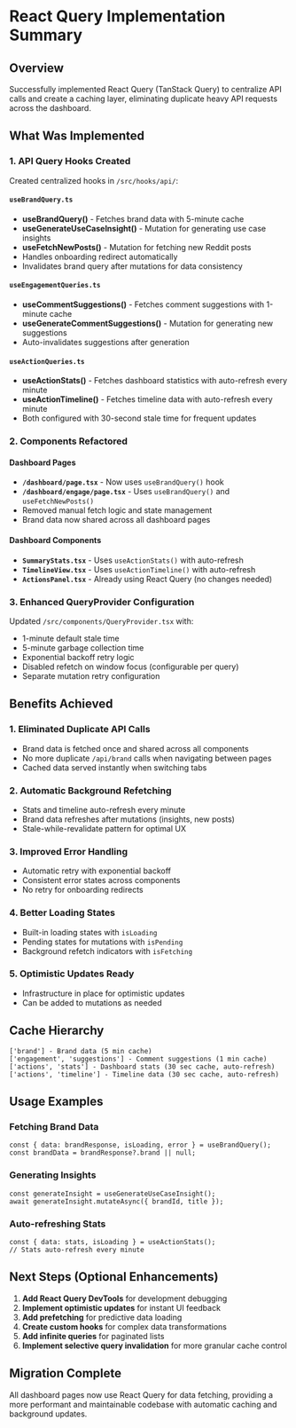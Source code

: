 # React Query Implementation Summary

## Overview
Successfully implemented React Query (TanStack Query) to centralize API calls and create a caching layer, eliminating duplicate heavy API requests across the dashboard.

## What Was Implemented

### 1. API Query Hooks Created
Created centralized hooks in `/src/hooks/api/`:

#### `useBrandQuery.ts`
- **useBrandQuery()** - Fetches brand data with 5-minute cache
- **useGenerateUseCaseInsight()** - Mutation for generating use case insights
- **useFetchNewPosts()** - Mutation for fetching new Reddit posts
- Handles onboarding redirect automatically
- Invalidates brand query after mutations for data consistency

#### `useEngagementQueries.ts`
- **useCommentSuggestions()** - Fetches comment suggestions with 1-minute cache
- **useGenerateCommentSuggestions()** - Mutation for generating new suggestions
- Auto-invalidates suggestions after generation

#### `useActionQueries.ts`
- **useActionStats()** - Fetches dashboard statistics with auto-refresh every minute
- **useActionTimeline()** - Fetches timeline data with auto-refresh every minute
- Both configured with 30-second stale time for frequent updates

### 2. Components Refactored

#### Dashboard Pages
- **`/dashboard/page.tsx`** - Now uses `useBrandQuery()` hook
- **`/dashboard/engage/page.tsx`** - Uses `useBrandQuery()` and `useFetchNewPosts()`
- Removed manual fetch logic and state management
- Brand data now shared across all dashboard pages

#### Dashboard Components
- **`SummaryStats.tsx`** - Uses `useActionStats()` with auto-refresh
- **`TimelineView.tsx`** - Uses `useActionTimeline()` with auto-refresh
- **`ActionsPanel.tsx`** - Already using React Query (no changes needed)

### 3. Enhanced QueryProvider Configuration
Updated `/src/components/QueryProvider.tsx` with:
- 1-minute default stale time
- 5-minute garbage collection time
- Exponential backoff retry logic
- Disabled refetch on window focus (configurable per query)
- Separate mutation retry configuration

## Benefits Achieved

### 1. Eliminated Duplicate API Calls
- Brand data is fetched once and shared across all components
- No more duplicate `/api/brand` calls when navigating between pages
- Cached data served instantly when switching tabs

### 2. Automatic Background Refetching
- Stats and timeline auto-refresh every minute
- Brand data refreshes after mutations (insights, new posts)
- Stale-while-revalidate pattern for optimal UX

### 3. Improved Error Handling
- Automatic retry with exponential backoff
- Consistent error states across components
- No retry for onboarding redirects

### 4. Better Loading States
- Built-in loading states with `isLoading`
- Pending states for mutations with `isPending`
- Background refetch indicators with `isFetching`

### 5. Optimistic Updates Ready
- Infrastructure in place for optimistic updates
- Can be added to mutations as needed

## Cache Hierarchy

```
['brand'] - Brand data (5 min cache)
['engagement', 'suggestions'] - Comment suggestions (1 min cache)  
['actions', 'stats'] - Dashboard stats (30 sec cache, auto-refresh)
['actions', 'timeline'] - Timeline data (30 sec cache, auto-refresh)
```

## Usage Examples

### Fetching Brand Data
```tsx
const { data: brandResponse, isLoading, error } = useBrandQuery();
const brandData = brandResponse?.brand || null;
```

### Generating Insights
```tsx
const generateInsight = useGenerateUseCaseInsight();
await generateInsight.mutateAsync({ brandId, title });
```

### Auto-refreshing Stats
```tsx
const { data: stats, isLoading } = useActionStats();
// Stats auto-refresh every minute
```

## Next Steps (Optional Enhancements)

1. **Add React Query DevTools** for development debugging
2. **Implement optimistic updates** for instant UI feedback
3. **Add prefetching** for predictive data loading
4. **Create custom hooks** for complex data transformations
5. **Add infinite queries** for paginated lists
6. **Implement selective query invalidation** for more granular cache control

## Migration Complete
All dashboard pages now use React Query for data fetching, providing a more performant and maintainable codebase with automatic caching and background updates.